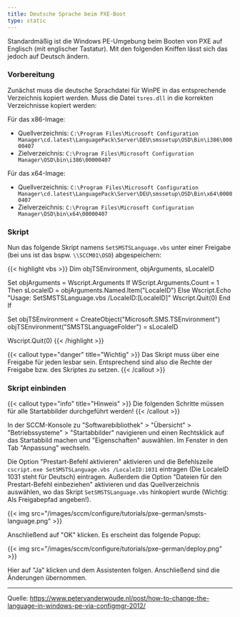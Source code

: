 ```yaml
---
title: Deutsche Sprache beim PXE-Boot
type: static
---
```


Standardmäßig ist die Windows PE-Umgebung beim Booten von PXE auf Englisch (mit englischer Tastatur). Mit den folgenden Kniffen lässt sich das jedoch auf Deutsch ändern.

<!--more-->

### Vorbereitung

Zunächst muss die deutsche Sprachdatei für WinPE in das entsprechende Verzeichnis kopiert werden. Muss die Datei `tsres.dll` in die korrekten Verzeichnisse kopiert werden:

Für das x86-Image:

* Quellverzeichnis: `C:\Program Files\Microsoft Configuration Manager\cd.latest\LanguagePack\Server\DEU\smssetup\OSD\Bin\i386\00000407`
* Zielverzeichnis: `C:\Program Files\Microsoft Configuration Manager\OSD\bin\i386\00000407`

Für das x64-Image:

* Quellverzeichnis: `C:\Program Files\Microsoft Configuration Manager\cd.latest\LanguagePack\Server\DEU\smssetup\OSD\Bin\x64\00000407`
* Zielverzeichnis: `C:\Program Files\Microsoft Configuration Manager\OSD\bin\x64\00000407`

### Skript

Nun das folgende Skript namens `SetSMSTSLanguage.vbs` unter einer Freigabe (bei uns ist das bspw. `\\SCCM01\OSD`) abgespeichern:

{{< highlight vbs >}}
Dim objTSEnvironment, objArguments, sLocaleID

Set objArguments = Wscript.Arguments
If WScript.Arguments.Count = 1 Then
    sLocaleID = objArguments.Named.Item("LocaleID")
Else
    Wscript.Echo "Usage: SetSMSTSLanguage.vbs /LocaleID:[LocaleID]"
    Wscript.Quit(0)
End If

Set objTSEnvironment = CreateObject("Microsoft.SMS.TSEnvironment")
objTSEnvironment("SMSTSLanguageFolder") = sLocaleID

Wscript.Quit(0)
{{< /highlight >}}

{{< callout type="danger" title="Wichtig" >}}
    Das Skript muss über eine Freigabe für jeden lesbar sein. Entsprechend sind also die Rechte der Freigabe bzw. des Skriptes zu setzen.
{{< /callout >}}

### Skript einbinden

{{< callout type="info" title="Hinweis" >}}
    Die folgenden Schritte müssen für alle Startabbilder durchgeführt werden!
{{< /callout >}}

In der SCCM-Konsole zu "Softwarebibliothek" > "Übersicht" > "Betriebssysteme" > "Startabbilder" navigieren und einen Rechtsklick auf das Startabbild machen und "Eigenschaften" auswählen. Im Fenster in den Tab "Anpassung" wechseln.

Die Option "Prestart-Befehl aktivieren" aktivieren und die Befehlszeile `cscript.exe SetSMSTSLanguage.vbs /LocaleID:1031` eintragen (Die LocaleID 1031 steht für Deutsch) eintragen. Außerdem die Option "Dateien für den Prestart-Befehl einbeziehen" aktivieren und das Quellverzeichnis auswählen, wo das Skript `SetSMSTSLanguage.vbs` hinkopiert wurde (Wichtig: Als Freigabepfad angeben!).

{{< img src="/images/sccm/configure/tutorials/pxe-german/smsts-language.png" >}}

Anschließend auf "OK" klicken. Es erscheint das folgende Popup:

{{< img src="/images/sccm/configure/tutorials/pxe-german/deploy.png" >}}

Hier auf "Ja" klicken und dem Assistenten folgen. Anschließend sind die Änderungen übernommen.

---

Quelle: https://www.petervanderwoude.nl/post/how-to-change-the-language-in-windows-pe-via-configmgr-2012/